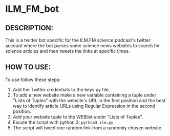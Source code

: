 # ILM_FM_bot

## DESCRIPTION:
This is a twitter bot specific for the ILM.FM science podcast's twitter account where the bot parses some science news websites to search for science articles and then tweets the links at specific times.

## HOW TO USE:
To use follow these steps:

1. Add the Twitter credentials to the keys.py file.
2. To add a new website make a new variable containing a tuple under "Lists of Tuples" with the website's URL in the first position and the best way to identify article URLs using Regular Expression in the second position.
3. Add your website tuple to the WEBlist under "Lists of Tuples".
4. Excute the script with python 3: `python3 ilm.py`
5. The script will tweet one random link from a randomly chosen website.
